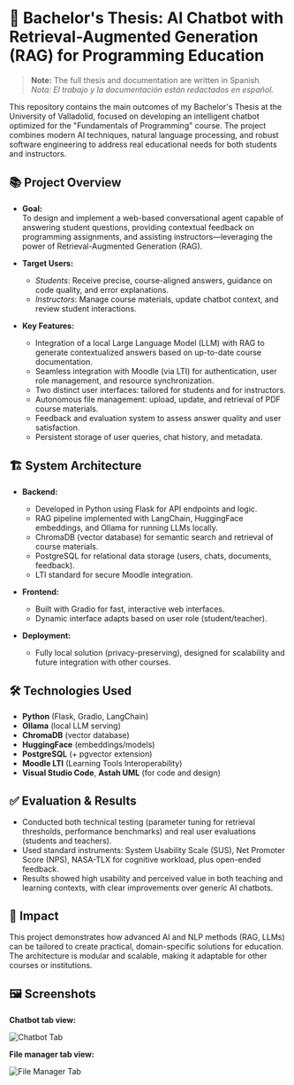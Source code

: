 # 🤖 Bachelor's Thesis: AI Chatbot with Retrieval-Augmented Generation (RAG) for Programming Education

> **Note:** The full thesis and documentation are written in Spanish.  
> _Nota: El trabajo y la documentación están redactados en español._

This repository contains the main outcomes of my Bachelor's Thesis at the University of Valladolid, focused on developing an intelligent chatbot optimized for the "Fundamentals of Programming" course. The project combines modern AI techniques, natural language processing, and robust software engineering to address real educational needs for both students and instructors.

## 📚 Project Overview

- **Goal:**  
  To design and implement a web-based conversational agent capable of answering student questions, providing contextual feedback on programming assignments, and assisting instructors—leveraging the power of Retrieval-Augmented Generation (RAG).

- **Target Users:**  
  - *Students*: Receive precise, course-aligned answers, guidance on code quality, and error explanations.
  - *Instructors*: Manage course materials, update chatbot context, and review student interactions.

- **Key Features:**
  - Integration of a local Large Language Model (LLM) with RAG to generate contextualized answers based on up-to-date course documentation.
  - Seamless integration with Moodle (via LTI) for authentication, user role management, and resource synchronization.
  - Two distinct user interfaces: tailored for students and for instructors.
  - Autonomous file management: upload, update, and retrieval of PDF course materials.
  - Feedback and evaluation system to assess answer quality and user satisfaction.
  - Persistent storage of user queries, chat history, and metadata.

## 🏗️ System Architecture

- **Backend:**  
  - Developed in Python using Flask for API endpoints and logic.
  - RAG pipeline implemented with LangChain, HuggingFace embeddings, and Ollama for running LLMs locally.
  - ChromaDB (vector database) for semantic search and retrieval of course materials.
  - PostgreSQL for relational data storage (users, chats, documents, feedback).
  - LTI standard for secure Moodle integration.

- **Frontend:**  
  - Built with Gradio for fast, interactive web interfaces.
  - Dynamic interface adapts based on user role (student/teacher).

- **Deployment:**  
  - Fully local solution (privacy-preserving), designed for scalability and future integration with other courses.

## 🛠️ Technologies Used

- **Python** (Flask, Gradio, LangChain)
- **Ollama** (local LLM serving)
- **ChromaDB** (vector database)
- **HuggingFace** (embeddings/models)
- **PostgreSQL** (+ pgvector extension)
- **Moodle LTI** (Learning Tools Interoperability)
- **Visual Studio Code**, **Astah UML** (for code and design)

## ✅ Evaluation & Results

- Conducted both technical testing (parameter tuning for retrieval thresholds, performance benchmarks) and real user evaluations (students and teachers).
- Used standard instruments: System Usability Scale (SUS), Net Promoter Score (NPS), NASA-TLX for cognitive workload, plus open-ended feedback.
- Results showed high usability and perceived value in both teaching and learning contexts, with clear improvements over generic AI chatbots.

## 🌟 Impact

This project demonstrates how advanced AI and NLP methods (RAG, LLMs) can be tailored to create practical, domain-specific solutions for education. The architecture is modular and scalable, making it adaptable for other courses or institutions.


## 🖼️ Screenshots

**Chatbot tab view:**

![Chatbot Tab]([img/chatbot_tab.png](https://github.com/user-attachments/assets/e8858597-2ffa-47b9-958e-fd9069b5a3cb))

**File manager tab view:**

![File Manager Tab](https://github.com/user-attachments/assets/52589994-4ddd-44fb-9ca1-f8f93e64e332)



